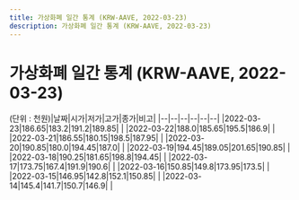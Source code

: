 ```yaml
---
title: 가상화폐 일간 통계 (KRW-AAVE, 2022-03-23)
description: 가상화폐 일간 통계 (KRW-AAVE, 2022-03-23)
---
```


가상화폐 일간 통계 (KRW-AAVE, 2022-03-23)
===

(단위 : 천원)|날짜|시가|저가|고가|종가|비고|
|--|--|--|--|--|--|
|2022-03-23|186.65|183.2|191.2|189.85|    |
|2022-03-22|188.0|185.65|195.5|186.9|    |
|2022-03-21|186.55|180.15|198.5|187.95|    |
|2022-03-20|190.85|180.0|194.45|187.0|    |
|2022-03-19|194.45|189.05|201.65|190.85|    |
|2022-03-18|190.25|181.65|198.8|194.45|    |
|2022-03-17|173.75|167.4|191.9|190.6|    |
|2022-03-16|150.85|149.8|173.95|173.5|    |
|2022-03-15|146.95|142.8|152.1|150.85|    |
|2022-03-14|145.4|141.7|150.7|146.9|    |
